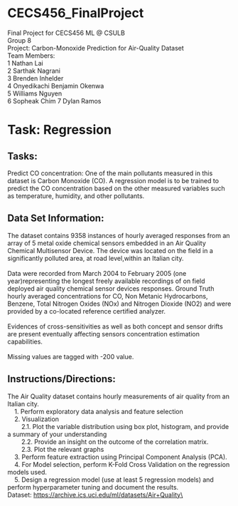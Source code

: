# CECS456_FinalProject
Final Project for CECS456 ML @ CSULB\
Group 8\
Project: Carbon-Monoxide Prediction for Air-Quality Dataset\
Team Members: \
1	Nathan Lai\
2	Sarthak Nagrani\
3	Brenden Inhelder\
4	Onyedikachi Benjamin Okenwa\
5	Williams Nguyen\
6	Sopheak Chim
7 Dylan Ramos

# Task: Regression
## Tasks: 
Predict CO concentration: One of the main pollutants measured in this dataset is Carbon Monoxide (CO). A regression model is to be trained to predict the CO concentration based on the other measured variables such as temperature, humidity, and other pollutants.
## Data Set Information:
The dataset contains 9358 instances of hourly averaged responses from an array of 5 metal oxide chemical sensors embedded in an Air Quality Chemical Multisensor Device. The device was located on the field in a significantly polluted area, at road level,within an Italian city. <br> <br>
Data were recorded from March 2004 to February 2005 (one year)representing the longest freely available recordings of on field deployed air quality chemical sensor devices responses. Ground Truth hourly averaged concentrations for CO, Non Metanic Hydrocarbons, Benzene, Total Nitrogen Oxides (NOx) and Nitrogen Dioxide (NO2) and were provided by a co-located reference certified analyzer.<br> <br>
Evidences of cross-sensitivities as well as both concept and sensor drifts are present eventually affecting sensors concentration estimation capabilities. <br><br>
Missing values are tagged with -200 value. 
## Instructions/Directions:
The Air Quality dataset contains hourly measurements of air quality from an Italian city.\
&nbsp;&nbsp;&nbsp;&nbsp;1. Perform exploratory data analysis and feature selection 	\
&nbsp;&nbsp;&nbsp;&nbsp;2. Visualization\
&nbsp;&nbsp;&nbsp;&nbsp;&nbsp;&nbsp;&nbsp;&nbsp;2.1. Plot the variable distribution using box plot, histogram, and provide a summary of your understanding               
&nbsp;&nbsp;&nbsp;&nbsp;&nbsp;&nbsp;&nbsp;&nbsp;2.2. Provide an insight on the outcome of the correlation matrix.\
&nbsp;&nbsp;&nbsp;&nbsp;&nbsp;&nbsp;&nbsp;&nbsp;2.3. Plot the relevant graphs    \
&nbsp;&nbsp;&nbsp;&nbsp;3. Perform feature extraction using Principal Component Analysis (PCA). \
&nbsp;&nbsp;&nbsp;&nbsp;4. For Model selection, perform K-Fold Cross Validation on the regression models used. \
&nbsp;&nbsp;&nbsp;&nbsp;5. Design a regression model (use at  least 5 regression models) and perform hyperparameter tuning and document the results.\
Dataset:  https://archive.ics.uci.edu/ml/datasets/Air+Quality\
